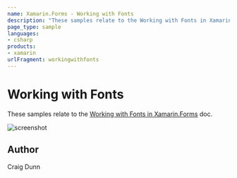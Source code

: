 ```yaml
---
name: Xamarin.Forms - Working with Fonts
description: "These samples relate to the Working with Fonts in Xamarin.Forms doc #ui"
page_type: sample
languages:
- csharp
products:
- xamarin
urlFragment: workingwithfonts
---
```

# Working with Fonts

These samples relate to the [Working with Fonts in Xamarin.Forms](https://docs.microsoft.com/xamarin/xamarin-forms/user-interface/text/fonts) doc.

![screenshot](https://raw.githubusercontent.com/xamarin/xamarin-forms-samples/master/WorkingWithFonts/Screenshots/custom-sml.png "Fonts")

## Author

Craig Dunn
